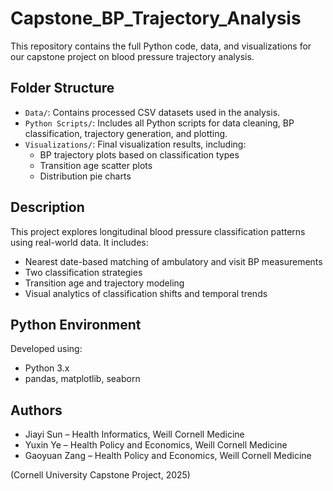 # Capstone_BP_Trajectory_Analysis

This repository contains the full Python code, data, and visualizations for our capstone project on blood pressure trajectory analysis.

## Folder Structure

- `Data/`: Contains processed CSV datasets used in the analysis.
- `Python Scripts/`: Includes all Python scripts for data cleaning, BP classification, trajectory generation, and plotting.
- `Visualizations/`: Final visualization results, including:
  - BP trajectory plots based on classification types
  - Transition age scatter plots
  - Distribution pie charts

## Description

This project explores longitudinal blood pressure classification patterns using real-world data. It includes:
- Nearest date-based matching of ambulatory and visit BP measurements
- Two classification strategies
- Transition age and trajectory modeling
- Visual analytics of classification shifts and temporal trends

## Python Environment

Developed using:
- Python 3.x  
- pandas, matplotlib, seaborn

## Authors

- Jiayi Sun – Health Informatics, Weill Cornell Medicine  
- Yuxin Ye – Health Policy and Economics, Weill Cornell Medicine  
- Gaoyuan Zang – Health Policy and Economics, Weill Cornell Medicine  

(Cornell University Capstone Project, 2025)
